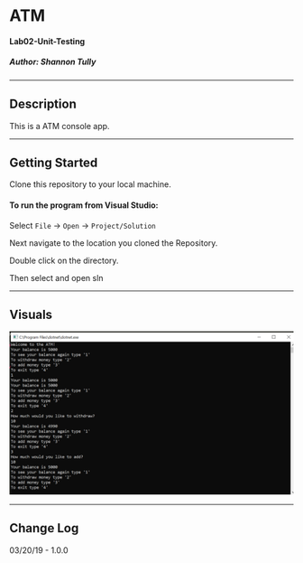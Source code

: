 # ATM
#### Lab02-Unit-Testing
##### *Author: Shannon Tully*

------------------------------

## Description
This is a ATM console app.

------------------------------

## Getting Started
Clone this repository to your local machine.

#### To run the program from Visual Studio:
Select ```File``` -> ```Open``` -> ```Project/Solution```

Next navigate to the location you cloned the Repository.

Double click on the directory.

Then select and open sln

------------------------------

## Visuals

![picture](https://github.com/ShannonTully/lab02-ATM/blob/shannon-lab02/Capture.PNG)

------------------------------

## Change Log
03/20/19 - 1.0.0


